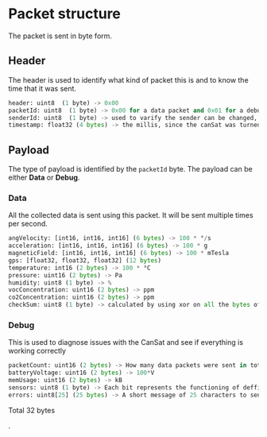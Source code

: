 # Packet structure

The packet is sent in byte form.

## Header

The header is used to identify what kind of packet this is and to know the time that it was sent.

```python
header: uint8  (1 byte) -> 0x00
packetId: uint8  (1 byte) -> 0x00 for a data packet and 0x01 for a debug packet
senderId: uint8  (1 byte) -> used to varify the sender can be changed, curerently set to 0xE6
timestamp: float32 (4 bytes) -> the millis, since the canSat was turned on
```

## Payload

The type of payload is identified by the `packetId` byte. The payload can be either **Data** or **Debug**.

### Data

All the collected data is sent using this packet. It will be sent multiple times per second.

```python
angVelocity: [int16, int16, int16] (6 bytes) -> 100 * °/s
acceleration: [int16, int16, int16] (6 bytes) -> 100 * g
magneticField: [int16, int16, int16] (6 bytes) -> 100 * mTesla
gps: [float32, float32, float32] (12 bytes)
temperature: int16 (2 bytes) -> 100 * °C
pressure: uint16 (2 bytes) -> Pa
humidity: uint8 (1 byte) -> %
vocConcentration: uint16 (2 bytes) -> ppm
co2Concentration: uint16 (2 bytes) -> ppm
checkSum: uint8 (1 byte) -> calculated by using xor on all the bytes of the packet
```

### Debug

This is used to diagnose issues with the CanSat and see if everything is working correctly

```python
packetCount: uint16 (2 bytes) -> How many data packets were sent in total
batteryVoltage: uint16 (2 bytes) -> 100*V 
memUsage: uint16 (2 bytes) -> kB
sensors: uint8 (1 byte) -> Each bit represents the functioning of deffirent sensors. [0, 0, sdCard, co2, voc, dht11, gy91, Parashute]
errors: uint8[25] (25 bytes) -> A short message of 25 characters to send any occuring error messages.
```
Total 32 bytes


.


